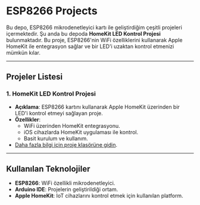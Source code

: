 # ESP8266 Projects

Bu depo, ESP8266 mikrodenetleyici kartı ile geliştirdiğim çeşitli projeleri içermektedir. Şu anda bu depoda **HomeKit LED Kontrol Projesi** bulunmaktadır. Bu proje, ESP8266'nin WiFi özelliklerini kullanarak Apple HomeKit ile entegrasyon sağlar ve bir LED'i uzaktan kontrol etmenizi mümkün kılar.

---

## Projeler Listesi

### 1. **HomeKit LED Kontrol Projesi**
   - **Açıklama**: ESP8266 kartını kullanarak Apple HomeKit üzerinden bir LED'i kontrol etmeyi sağlayan proje.
   - **Özellikler**:
     - WiFi üzerinden HomeKit entegrasyonu.
     - iOS cihazlarda HomeKit uygulaması ile kontrol.
     - Basit kurulum ve kullanım.
   - [Daha fazla bilgi için proje klasörüne gidin](HomeKit/v1.0).

---

## Kullanılan Teknolojiler

- **ESP8266**: WiFi özellikli mikrodenetleyici.
- **Arduino IDE**: Projelerin geliştirildiği ortam.
- **Apple HomeKit**: IoT cihazlarını kontrol etmek için kullanılan platform.


